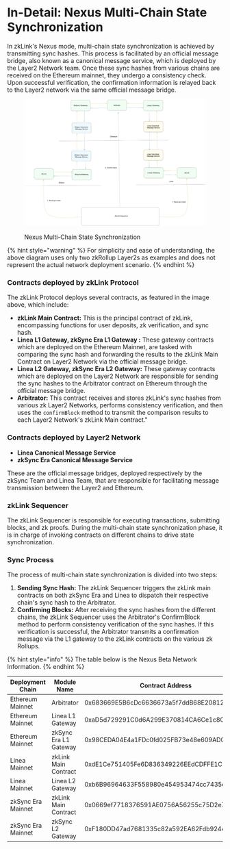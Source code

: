 # In-Detail: Nexus Multi-Chain State Synchronization

In zkLink's Nexus mode, multi-chain state synchronization is achieved by transmitting sync hashes. This process is facilitated by an official message bridge, also known as a canonical message service, which is deployed by the Layer2 Network team. Once these sync hashes from various chains are received on the Ethereum mainnet, they undergo a consistency check. Upon successful verification, the confirmation information is relayed back to the Layer2 network via the same official message bridge.

<figure><img src="../../../.gitbook/assets/photo_2024-01-14 15.01.23.jpeg" alt=""><figcaption><p>Nexus Multi-Chain State Synchronization</p></figcaption></figure>

{% hint style="warning" %}
For simplicity and ease of understanding, the above diagram uses only two zkRollup Layer2s as examples and does not represent the actual network deployment scenario.
{% endhint %}

### Contracts deployed by zkLink Protocol

The zkLink Protocol deploys several contracts, as featured in the image above, which include:

* **zkLink Main Contract:** This is the principal contract of zkLink, encompassing functions for user deposits, zk verification, and sync hash.
* **Linea L1 Gateway, zkSync Era L1 Gateway :** These gateway contracts which are deployed on the Ethereum Mainnet, are tasked with comparing the sync hash and forwarding the results to the zkLink Main Contract on Layer2 Network via the official message bridge.
* **Linea L2 Gateway, zkSync Era L2 Gateway:** These gateway contracts which are deployed on the Layer2 Network are responsible for sending the sync hashes to the Arbitrator contract on Ethereum through the official message bridge.
* **Arbitrator:** This contract receives and stores zkLink's sync hashes from various zk Layer2 Networks, performs consistency verification, and then uses the `confirmBlock` method to transmit the comparison results to each Layer2 Network's zkLink Main contract."

### Contracts deployed by Layer2 Network

* **Linea Canonical Message Service**
* **zkSync Era Canonical Message Service**

These are the official message bridges, deployed respectively by the zkSync Team and Linea Team, that are responsible for facilitating message transmission between the Layer2 and Ethereum.

### zkLink Sequencer

The zkLink Sequencer is responsible for executing transactions, submitting blocks, and zk proofs. During the multi-chain state synchronization phase, it is in charge of invoking contracts on different chains to drive state synchronization.

### Sync Process

The process of multi-chain state synchronization is divided into two steps:

1. **Sending Sync Hash:** The zkLink Sequencer triggers the zkLink main contracts on both zkSync Era and Linea to dispatch their respective chain's sync hash to the Arbitrator.
2. **Confirming Blocks:** After receiving the sync hashes from the different chains, the zkLink Sequencer uses the Arbitrator's ConfirmBlock method to perform consistency verification of the sync hashes. If this verification is successful, the Arbitrator transmits a confirmation message via the L1 gateway to the zkLink contracts on the various zk Rollups.



{% hint style="info" %}
The table below is the Nexus Beta Network Information.
{% endhint %}

| Deployment Chain   | Module Name           | Contract Address                           |
| ------------------ | --------------------- | ------------------------------------------ |
| Ethereum Mainnet   | Arbitrator            | 0x683669E5B6cDc6636673a5f7ddB68E20812216F5 |
| Ethereum Mainnet   | Linea L1 Gateway      | 0xaD5d729291C0d6A299E370814CA6Ce1c8C25b51c |
| Ethereum Mainnet   | zkSync Era L1 Gateway | 0x98CEDA04E4a1FDc0fd025FB73e48e609AD00673B |
| Linea Mainnet      | zkLink Main Contract  | 0xdE1Ce751405Fe6D836349226EEdCDFFE1C3BE269 |
| Linea Mainnet      | Linea L2 Gateway      | 0xb6B96964633F558980e454953474cc7435c3D78B |
| zkSync Era Mainnet | zkLink Main Contract  | 0x0669ef7718376591AE0756A56255c75D2e712d87 |
| zkSync Era Mainnet | zkSync L2 Gateway     | 0xF180DD47ad7681335c82a592EA62Fdb92446F300 |

